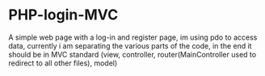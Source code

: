 # PHP-login-MVC
A simple web page with a log-in and register page, im using pdo to access data, currently i am separating the various parts of the code, in the end it should be in MVC standard (view, controller, router(MainController used to redirect to all other files), model)
